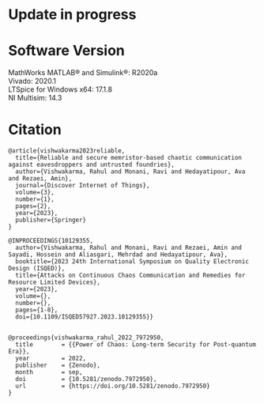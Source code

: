 # Update in progress
# Software Version </br>
MathWorks MATLAB® and Simulink®: R2020a </br>
Vivado: 2020.1 </br>
LTSpice for Windows x64: 17.1.8 </br>
NI Multisim: 14.3 </br>

# Citation
```
@article{vishwakarma2023reliable,
  title={Reliable and secure memristor-based chaotic communication against eavesdroppers and untrusted foundries},
  author={Vishwakarma, Rahul and Monani, Ravi and Hedayatipour, Ava and Rezaei, Amin},
  journal={Discover Internet of Things},
  volume={3},
  number={1},
  pages={2},
  year={2023},
  publisher={Springer}
}

@INPROCEEDINGS{10129355,
  author={Vishwakarma, Rahul and Monani, Ravi and Rezaei, Amin and Sayadi, Hossein and Aliasgari, Mehrdad and Hedayatipour, Ava},
  booktitle={2023 24th International Symposium on Quality Electronic Design (ISQED)}, 
  title={Attacks on Continuous Chaos Communication and Remedies for Resource Limited Devices}, 
  year={2023},
  volume={},
  number={},
  pages={1-8},
  doi={10.1109/ISQED57927.2023.10129355}}


@proceedings{vishwakarma_rahul_2022_7972950,
  title        = {{Power of Chaos: Long-term Security for Post-quantum Era}},
  year         = 2022,
  publisher    = {Zenodo},
  month        = sep,
  doi          = {10.5281/zenodo.7972950},
  url          = {https://doi.org/10.5281/zenodo.7972950}
}
```

